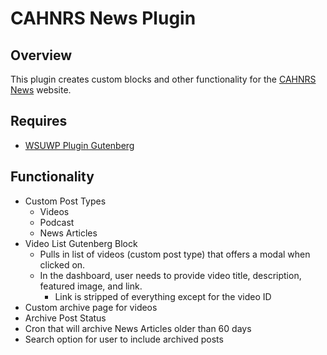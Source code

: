# CAHNRS News Plugin
## Overview
This plugin creates custom blocks and other functionality for the [CAHNRS News](https://news.cahnrs.wsu.edu) website.

## Requires
- [WSUWP Plugin Gutenberg](https://github.com/wsuwebteam/wsuwp-plugin-gutenberg)
## Functionality
- Custom Post Types
    - Videos
    - Podcast
    - News Articles
- Video List Gutenberg Block
    - Pulls in list of videos (custom post type) that offers a modal when clicked on. 
    - In the dashboard, user needs to provide video title, description, featured image, and link.
        - Link is stripped of everything except for the video ID
- Custom archive page for videos
- Archive Post Status
- Cron that will archive News Articles older than 60 days
- Search option for user to include archived posts
